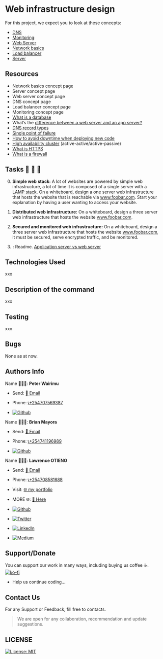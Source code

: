 # Web infrastructure design

For this project, we expect you to look at these concepts:

* [DNS](https://alx-intranet.hbtn.io/concepts/12)
* [Monitoring](https://alx-intranet.hbtn.io/concepts/13)
* [Web Server](https://alx-intranet.hbtn.io/concepts/17)
* [Network basics](https://alx-intranet.hbtn.io/concepts/33)
* [Load balancer](https://alx-intranet.hbtn.io/concepts/46)
* [Server](https://alx-intranet.hbtn.io/concepts/67)

## Resources

* Network basics concept page
* Server concept page
* Web server concept page
* DNS concept page
* Load balancer concept page
* Monitoring concept page
* [What is a database](https://alx-intranet.hbtn.io/rltoken/2aD2bdPj0eDQWmxZTOBvZw)
* What’s the [difference between a web server and an app server?](https://alx-intranet.hbtn.io/rltoken/9ex7UxzBD4-opT_U9N8_xg)
* [DNS record types](https://alx-intranet.hbtn.io/rltoken/w_sIcupLbs9Xd9x6VC7RcA)
* [Single point of failure](https://alx-intranet.hbtn.io/rltoken/ipevhCv7QCKeGswHNrhkNA)
* [How to avoid downtime when deploying new code](https://alx-intranet.hbtn.io/rltoken/4ansLu2gtHnoFrNThqyObA)
* [High availability cluster](https://alx-intranet.hbtn.io/rltoken/TAJeVYy9U9iLaEDd6XkbRA) (active-active/active-passive)
* [What is HTTPS](https://alx-intranet.hbtn.io/rltoken/c0zs2MxrmxFLsCPOizxq6g)
* [What is a firewall](https://alx-intranet.hbtn.io/rltoken/j6idMcUTyNEDj1oYDQFmUw)

## Tasks 🚨 🚨 🚨

0.  __Simple web stack:__ A lot of websites are powered by simple web infrastructure, a lot of time it is composed of a single server with a [LAMP stack](https://alx-intranet.hbtn.io/rltoken/YVDX0XsC6XHp0nmezvT9vQ). On a whiteboard, design a one server web infrastructure that hosts the website that is reachable via www.foobar.com. Start your explanation by having a user wanting to access your website.

1. __Distributed web infrastructure:__ On a whiteboard, design a three server web infrastructure that hosts the website www.foobar.com.

2. __Secured and monitored web infrastructure:__ On a whiteboard, design a three server web infrastructure that hosts the website www.foobar.com, it must be secured, serve encrypted traffic, and be monitored.

3. __:__ Readme. [Application server vs web server](https://alx-intranet.hbtn.io/rltoken/toFi_SdFHyi2MaELB8ekqw)

## Technologies Used

xxx

## Description of the command

xxx

## Testing

xxx

## Bugs

None as at now.

## Authors Info

Name 👨🏽‍💻: __Peter Wairimu__

* Send: [📧 Email](mailto:chegewairimu66@gmail.com)

* Phone: [📞+254707569387](tel:+254707569387)

* <a href="https://github.com/" target="_blank"><img alt="Github" src="https://img.shields.io/badge/GitHub-%2312100E.svg?&style=for-the-badge&logo=Github&logoColor=white" /></a>

Name 👨🏽‍💻: __Brian Mayora__

* Send: [📧 Email](mailto:mayora.brian@yahoo.com)

* Phone: [📞+254741196989](tel:+254741196989)

* <a href="https://github.com/" target="_blank"><img alt="Github" src="https://img.shields.io/badge/GitHub-%2312100E.svg?&style=for-the-badge&logo=Github&logoColor=white" /></a>

Name 👨🏽‍💻: __Lawrence OTIENO__

* Send: [📧 Email](mailto:lawifirst@gmail.com)

* Phone: [📞+254708581688](tel:+254708581688)

* Visit: [🌐 my portfolio](https://lawiotieno.github.io/portfolio)

* MORE 🌐: [🔗 Here](https://shor.by/lawi)

* <a href="https://github.com/streetgrandmaster" target="_blank"><img alt="Github" src="https://img.shields.io/badge/GitHub-%2312100E.svg?&style=for-the-badge&logo=Github&logoColor=white" /></a>

* <a href="https://twitter.com/LawiGrandmaster" target="_blank"><img alt="Twitter" src="https://img.shields.io/badge/twitter-%231DA1F2.svg?&style=for-the-badge&logo=twitter&logoColor=white" /></a>

* <a href="https://www.linkedin.com/in/streetgrandmaster" target="_blank"><img alt="LinkedIn" src="https://img.shields.io/badge/linkedin-%230077B5.svg?&style=for-the-badge&logo=linkedin&logoColor=white" /></a>

* <a href="https://medium.com/@streetgm" target="_blank"><img alt="Medium" src="https://img.shields.io/badge/medium-%2312100E.svg?&style=for-the-badge&logo=medium&logoColor=white" /></a>

## Support/Donate

You can support our work in many ways, including buying us coffee ☕️.  
[![ko-fi](https://ko-fi.com/img/githubbutton_sm.svg)](https://ko-fi.com/N4N26PU7L)

* Help us continue coding...

<!-- [Buy Me Coffee ☕️](https://ko-fi.com/streetgrandmaster) -->

## Contact Us

For any Support or Feedback, fill free to contacts.
> We are open for any collaboration, recommendation and update suggestions.

## LICENSE

[![License: MIT](https://img.shields.io/badge/License-MIT-yellow.svg)](/LICENSE)

<!-- [MIT License](https://choosealicense.com/licenses/mit/) -->

